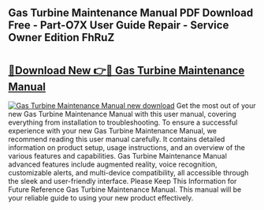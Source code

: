 ## Gas Turbine Maintenance Manual PDF Download Free - Part-O7X User Guide Repair - Service Owner Edition FhRuZ

# <h2><a href="http://bc7076.oget.top/?id=Gas+Turbine+Maintenance+Manual">🔗Download New 👉🔴 Gas Turbine Maintenance Manual</a></h2>

[![Gas Turbine Maintenance Manual new download](https://i.imgur.com/5g1atiW.png)](http://bc7076.oget.top/?id=Gas+Turbine+Maintenance+Manual)
Get the most out of your new Gas Turbine Maintenance Manual with this user manual, covering everything from installation to troubleshooting. To ensure a successful experience with your new Gas Turbine Maintenance Manual, we recommend reading this user manual carefully. It contains detailed information on product setup, usage instructions, and an overview of the various features and capabilities. Gas Turbine Maintenance Manual advanced features include augmented reality, voice recognition, customizable alerts, and multi-device compatibility, all accessible through the sleek and user-friendly interface. Please Keep This Information for Future Reference Gas Turbine Maintenance Manual. This manual will be your reliable guide to using your new product effectively.
